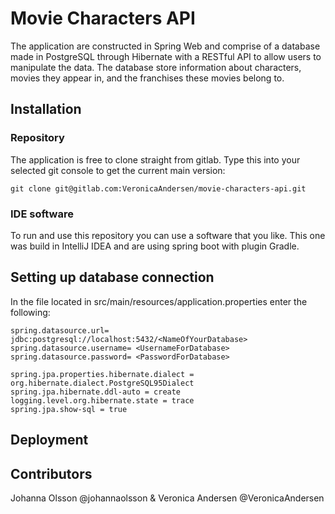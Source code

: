 # Movie Characters API 
The application are constructed in Spring Web and comprise of a database made in PostgreSQL through Hibernate
with a RESTful API to allow users to manipulate the data. The database store information about characters, movies
they appear in, and the franchises these movies belong to.

## Installation 

### Repository
The application is free to clone straight from gitlab. Type this into your selected git console to get the current main version: 
```
git clone git@gitlab.com:VeronicaAndersen/movie-characters-api.git
```

### IDE software
To run and use this repository you can use a software that you like. This one was build in IntelliJ IDEA and are using spring boot with plugin Gradle.

## Setting up database connection
In the file located in src/main/resources/application.properties enter the following:
```
spring.datasource.url= jdbc:postgresql://localhost:5432/<NameOfYourDatabase>
spring.datasource.username= <UsernameForDatabase>
spring.datasource.password= <PasswordForDatabase>

spring.jpa.properties.hibernate.dialect = org.hibernate.dialect.PostgreSQL95Dialect
spring.jpa.hibernate.ddl-auto = create
logging.level.org.hibernate.state = trace
spring.jpa.show-sql = true
```

## Deployment


## Contributors
Johanna Olsson @johannaolsson & Veronica Andersen @VeronicaAndersen
